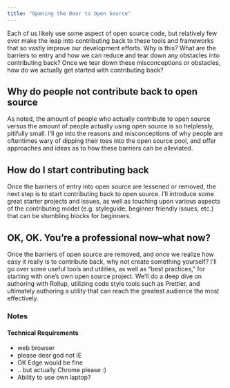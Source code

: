 ```yaml
---
title: "Opening the Door to Open Source"
---
```


Each of us likely use some aspect of open source code, but relatively few ever make the leap into contributing back to these tools and frameworks that so vastly improve our development efforts. Why is this? What are the barriers to entry and how we can reduce and tear down any obstacles into contributing back? Once we tear down these misconceptions or obstacles, how do we actually get started with contributing back?

## Why do people not contribute back to open source

As noted, the amount of people who actually contribute to open source versus the amount of people actually using open source is so helplessly, pitifully small. I’ll go into the reasons and misconceptions of why people are oftentimes wary of dipping their toes into the open source pool, and offer approaches and ideas as to how these barriers can be alleviated.

## How do I start contributing back

Once the barriers of entry into open source are lessened or removed, the next step is to start contributing back to open source. I’ll introduce some great starter projects and issues, as well as touching upon various aspects of the contributing model (e.g. styleguide, beginner friendly issues, etc.) that can be stumbling blocks for beginners.

## OK, OK. You’re a professional now–what now?

Once the barriers of open source are removed, and once we realize how easy it really is to contribute back, why not create something yourself? I’ll go over some useful tools and utilities, as well as “best practices,” for starting with one’s own open source project. We’ll do a deep dive on authoring with Rollup, utilizing code style tools such as Prettier, and ultimately authoring a utility that can reach the greatest audience the most effectively.

### Notes

#### Technical Requirements

- web browser
- please dear god not IE
- OK Edge would be fine
- .. but actually Chrome please :)
- Ability to use own laptop?
